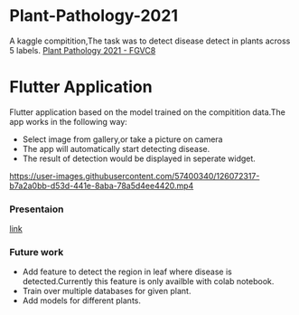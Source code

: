 # Plant-Pathology-2021
  A kaggle compitition,The task was to detect disease detect in plants across 5 labels.
  [Plant Pathology 2021 - FGVC8](https://www.kaggle.com/c/plant-pathology-2021-fgvc8/overview_)
  
# Flutter Application
  Flutter application based on the model trained on the compitition data.The app works in the following way:
  - Select image from gallery,or take a picture on camera
  - The app will automatically start detecting disease.
  - The result of detection would be displayed in seperate widget.
  

https://user-images.githubusercontent.com/57400340/126072317-b7a2a0bb-d53d-441e-8aba-78a5d4ee4420.mp4
 

### Presentaion 
[link](https://docs.google.com/presentation/d/1oLPgDHYWfOBsnjVxVVNE2Kdfkjl1b46KEg_N5lg9sIQ/edit#slide=id.gd87840d715_0_37)

### Future work
  - Add feature to detect the region in leaf where disease is detected.Currently this feature is only availble with colab notebook.
  - Train over multiple databases for given plant.
  - Add models for different plants.

  
  
  
  
